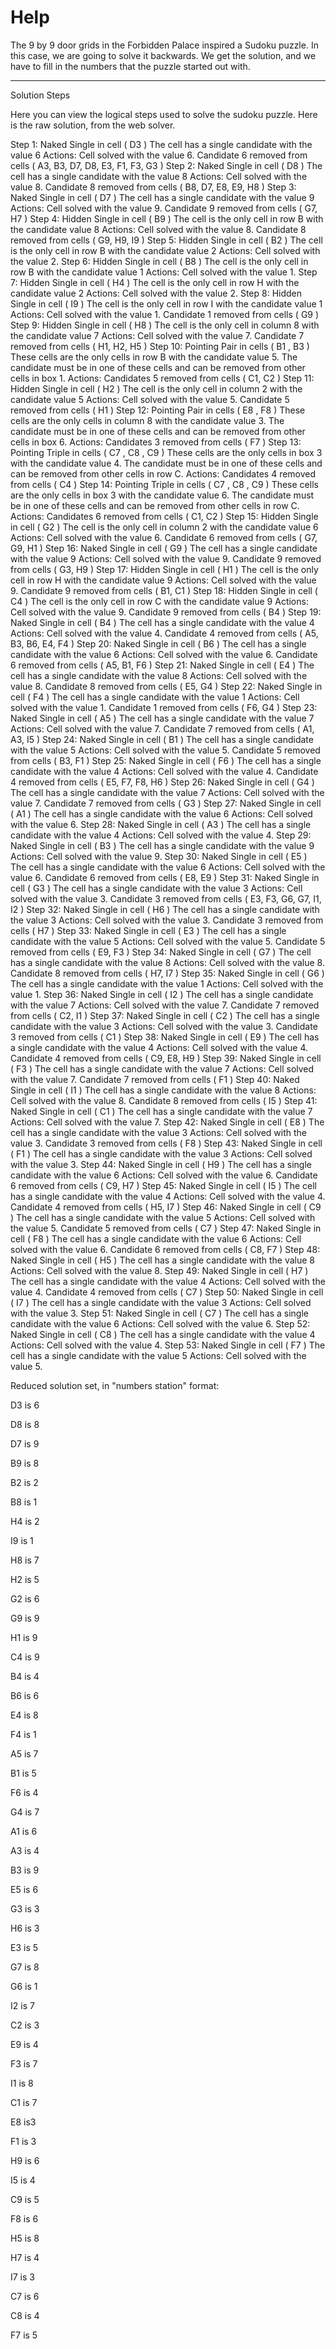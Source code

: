 # Help 

The 9 by 9 door grids in the Forbidden Palace inspired a Sudoku puzzle. In this case, we are going to solve it backwards. We get the solution, and we have to fill in the numbers that the puzzle started out with. 

------

Solution Steps

Here you can view the logical steps used to solve the sudoku puzzle. Here is the raw solution, from the web solver.

  Step 1: Naked Single in cell ( D3 )
The cell has a single candidate with the value 6
Actions:
Cell solved with the value 6.
Candidate 6 removed from cells ( A3, B3, D7, D8, E3, F1, F3, G3 )
  Step 2: Naked Single in cell ( D8 )
The cell has a single candidate with the value 8
Actions:
Cell solved with the value 8.
Candidate 8 removed from cells ( B8, D7, E8, E9, H8 )
  Step 3: Naked Single in cell ( D7 )
The cell has a single candidate with the value 9
Actions:
Cell solved with the value 9.
Candidate 9 removed from cells ( G7, H7 )
  Step 4: Hidden Single in cell ( B9 )
The cell is the only cell in row B with the candidate value 8
Actions:
Cell solved with the value 8.
Candidate 8 removed from cells ( G9, H9, I9 )
  Step 5: Hidden Single in cell ( B2 )
The cell is the only cell in row B with the candidate value 2
Actions:
Cell solved with the value 2.
  Step 6: Hidden Single in cell ( B8 )
The cell is the only cell in row B with the candidate value 1
Actions:
Cell solved with the value 1.
  Step 7: Hidden Single in cell ( H4 )
The cell is the only cell in row H with the candidate value 2
Actions:
Cell solved with the value 2.
  Step 8: Hidden Single in cell ( I9 )
The cell is the only cell in row I with the candidate value 1
Actions:
Cell solved with the value 1.
Candidate 1 removed from cells ( G9 )
  Step 9: Hidden Single in cell ( H8 )
The cell is the only cell in column 8 with the candidate value 7
Actions:
Cell solved with the value 7.
Candidate 7 removed from cells ( H1, H2, H5 )
  Step 10: Pointing Pair in cells ( B1 , B3 )
These cells are the only cells in row B with the candidate value 5. The candidate must be in one of these cells and can be removed from other cells in box 1.
Actions:
Candidates 5 removed from cells ( C1, C2 )
  Step 11: Hidden Single in cell ( H2 )
The cell is the only cell in column 2 with the candidate value 5
Actions:
Cell solved with the value 5.
Candidate 5 removed from cells ( H1 )
  Step 12: Pointing Pair in cells ( E8 , F8 )
These cells are the only cells in column 8 with the candidate value 3. The candidate must be in one of these cells and can be removed from other cells in box 6.
Actions:
Candidates 3 removed from cells ( F7 )
  Step 13: Pointing Triple in cells ( C7 , C8 , C9 )
These cells are the only cells in box 3 with the candidate value 4. The candidate must be in one of these cells and can be removed from other cells in row C.
Actions:
Candidates 4 removed from cells ( C4 )
  Step 14: Pointing Triple in cells ( C7 , C8 , C9 )
These cells are the only cells in box 3 with the candidate value 6. The candidate must be in one of these cells and can be removed from other cells in row C.
Actions:
Candidates 6 removed from cells ( C1, C2 )
  Step 15: Hidden Single in cell ( G2 )
The cell is the only cell in column 2 with the candidate value 6
Actions:
Cell solved with the value 6.
Candidate 6 removed from cells ( G7, G9, H1 )
  Step 16: Naked Single in cell ( G9 )
The cell has a single candidate with the value 9
Actions:
Cell solved with the value 9.
Candidate 9 removed from cells ( G3, H9 )
  Step 17: Hidden Single in cell ( H1 )
The cell is the only cell in row H with the candidate value 9
Actions:
Cell solved with the value 9.
Candidate 9 removed from cells ( B1, C1 )
  Step 18: Hidden Single in cell ( C4 )
The cell is the only cell in row C with the candidate value 9
Actions:
Cell solved with the value 9.
Candidate 9 removed from cells ( B4 )
  Step 19: Naked Single in cell ( B4 )
The cell has a single candidate with the value 4
Actions:
Cell solved with the value 4.
Candidate 4 removed from cells ( A5, B3, B6, E4, F4 )
  Step 20: Naked Single in cell ( B6 )
The cell has a single candidate with the value 6
Actions:
Cell solved with the value 6.
Candidate 6 removed from cells ( A5, B1, F6 )
  Step 21: Naked Single in cell ( E4 )
The cell has a single candidate with the value 8
Actions:
Cell solved with the value 8.
Candidate 8 removed from cells ( E5, G4 )
  Step 22: Naked Single in cell ( F4 )
The cell has a single candidate with the value 1
Actions:
Cell solved with the value 1.
Candidate 1 removed from cells ( F6, G4 )
  Step 23: Naked Single in cell ( A5 )
The cell has a single candidate with the value 7
Actions:
Cell solved with the value 7.
Candidate 7 removed from cells ( A1, A3, I5 )
  Step 24: Naked Single in cell ( B1 )
The cell has a single candidate with the value 5
Actions:
Cell solved with the value 5.
Candidate 5 removed from cells ( B3, F1 )
  Step 25: Naked Single in cell ( F6 )
The cell has a single candidate with the value 4
Actions:
Cell solved with the value 4.
Candidate 4 removed from cells ( E5, F7, F8, H6 )
  Step 26: Naked Single in cell ( G4 )
The cell has a single candidate with the value 7
Actions:
Cell solved with the value 7.
Candidate 7 removed from cells ( G3 )
  Step 27: Naked Single in cell ( A1 )
The cell has a single candidate with the value 6
Actions:
Cell solved with the value 6.
  Step 28: Naked Single in cell ( A3 )
The cell has a single candidate with the value 4
Actions:
Cell solved with the value 4.
  Step 29: Naked Single in cell ( B3 )
The cell has a single candidate with the value 9
Actions:
Cell solved with the value 9.
  Step 30: Naked Single in cell ( E5 )
The cell has a single candidate with the value 6
Actions:
Cell solved with the value 6.
Candidate 6 removed from cells ( E8, E9 )
  Step 31: Naked Single in cell ( G3 )
The cell has a single candidate with the value 3
Actions:
Cell solved with the value 3.
Candidate 3 removed from cells ( E3, F3, G6, G7, I1, I2 )
  Step 32: Naked Single in cell ( H6 )
The cell has a single candidate with the value 3
Actions:
Cell solved with the value 3.
Candidate 3 removed from cells ( H7 )
  Step 33: Naked Single in cell ( E3 )
The cell has a single candidate with the value 5
Actions:
Cell solved with the value 5.
Candidate 5 removed from cells ( E9, F3 )
  Step 34: Naked Single in cell ( G7 )
The cell has a single candidate with the value 8
Actions:
Cell solved with the value 8.
Candidate 8 removed from cells ( H7, I7 )
  Step 35: Naked Single in cell ( G6 )
The cell has a single candidate with the value 1
Actions:
Cell solved with the value 1.
  Step 36: Naked Single in cell ( I2 )
The cell has a single candidate with the value 7
Actions:
Cell solved with the value 7.
Candidate 7 removed from cells ( C2, I1 )
  Step 37: Naked Single in cell ( C2 )
The cell has a single candidate with the value 3
Actions:
Cell solved with the value 3.
Candidate 3 removed from cells ( C1 )
  Step 38: Naked Single in cell ( E9 )
The cell has a single candidate with the value 4
Actions:
Cell solved with the value 4.
Candidate 4 removed from cells ( C9, E8, H9 )
  Step 39: Naked Single in cell ( F3 )
The cell has a single candidate with the value 7
Actions:
Cell solved with the value 7.
Candidate 7 removed from cells ( F1 )
  Step 40: Naked Single in cell ( I1 )
The cell has a single candidate with the value 8
Actions:
Cell solved with the value 8.
Candidate 8 removed from cells ( I5 )
  Step 41: Naked Single in cell ( C1 )
The cell has a single candidate with the value 7
Actions:
Cell solved with the value 7.
  Step 42: Naked Single in cell ( E8 )
The cell has a single candidate with the value 3
Actions:
Cell solved with the value 3.
Candidate 3 removed from cells ( F8 )
  Step 43: Naked Single in cell ( F1 )
The cell has a single candidate with the value 3
Actions:
Cell solved with the value 3.
  Step 44: Naked Single in cell ( H9 )
The cell has a single candidate with the value 6
Actions:
Cell solved with the value 6.
Candidate 6 removed from cells ( C9, H7 )
  Step 45: Naked Single in cell ( I5 )
The cell has a single candidate with the value 4
Actions:
Cell solved with the value 4.
Candidate 4 removed from cells ( H5, I7 )
  Step 46: Naked Single in cell ( C9 )
The cell has a single candidate with the value 5
Actions:
Cell solved with the value 5.
Candidate 5 removed from cells ( C7 )
  Step 47: Naked Single in cell ( F8 )
The cell has a single candidate with the value 6
Actions:
Cell solved with the value 6.
Candidate 6 removed from cells ( C8, F7 )
  Step 48: Naked Single in cell ( H5 )
The cell has a single candidate with the value 8
Actions:
Cell solved with the value 8.
  Step 49: Naked Single in cell ( H7 )
The cell has a single candidate with the value 4
Actions:
Cell solved with the value 4.
Candidate 4 removed from cells ( C7 )
  Step 50: Naked Single in cell ( I7 )
The cell has a single candidate with the value 3
Actions:
Cell solved with the value 3.
  Step 51: Naked Single in cell ( C7 )
The cell has a single candidate with the value 6
Actions:
Cell solved with the value 6.
  Step 52: Naked Single in cell ( C8 )
The cell has a single candidate with the value 4
Actions:
Cell solved with the value 4.
  Step 53: Naked Single in cell ( F7 )
The cell has a single candidate with the value 5
Actions:
Cell solved with the value 5.


Reduced solution set, in "numbers station" format:

D3 is 6

D8 is 8

D7 is 9

B9 is 8

B2 is 2

B8 is 1

H4 is 2

I9 is 1

H8 is 7

H2 is 5

G2 is 6

G9 is 9

H1 is 9

C4 is 9

B4 is 4

B6 is 6

E4 is 8

F4 is 1

A5 is 7

B1 is 5

F6 is 4

G4 is 7

A1 is 6

A3 is 4

B3 is 9

E5 is 6

G3 is 3

H6 is 3

E3 is 5

G7 is 8

G6 is 1

I2 is 7

C2 is 3

E9 is 4

F3 is 7

I1 is 8

C1 is 7

E8 is3

F1 is 3

H9 is 6

I5 is 4

C9 is 5

F8 is 6

H5 is 8

H7 is 4

I7 is 3

C7 is 6

C8 is 4

F7 is 5
